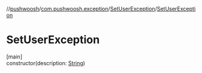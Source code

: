 //[pushwoosh](../../../index.md)/[com.pushwoosh.exception](../index.md)/[SetUserException](index.md)/[SetUserException](-set-user-exception.md)

# SetUserException

[main]\
constructor(description: [String](https://developer.android.com/reference/kotlin/java/lang/String.html))
